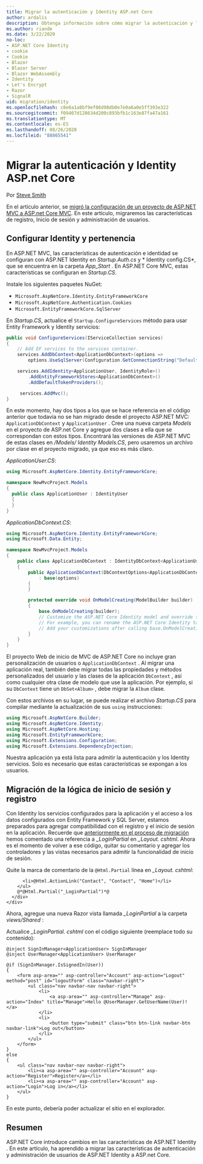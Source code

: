 ```yaml
---
title: Migrar la autenticación y Identity ASP.net Core
author: ardalis
description: Obtenga información sobre cómo migrar la autenticación y la identidad de un proyecto de MVC de ASP.NET a un proyecto de MVC de ASP.NET Core.
ms.author: riande
ms.date: 3/22/2020
no-loc:
- ASP.NET Core Identity
- cookie
- Cookie
- Blazor
- Blazor Server
- Blazor WebAssembly
- Identity
- Let's Encrypt
- Razor
- SignalR
uid: migration/identity
ms.openlocfilehash: c8e6a1a8bf9ef06d98db0e7e0a6a0e5ff393e322
ms.sourcegitcommit: f09407d128634d200c893bfb1c163e87fa47a161
ms.translationtype: MT
ms.contentlocale: es-ES
ms.lasthandoff: 08/26/2020
ms.locfileid: "88865541"
---
```

# <a name="migrate-authentication-and-no-locidentity-to-aspnet-core"></a>Migrar la autenticación y Identity ASP.net Core

Por [Steve Smith](https://ardalis.com/)

En el artículo anterior, se [migró la configuración de un proyecto de ASP.NET MVC a ASP.net Core MVC](xref:migration/configuration). En este artículo, migraremos las características de registro, Inicio de sesión y administración de usuarios.

## <a name="configure-no-locidentity-and-membership"></a>Configurar Identity y pertenencia

En ASP.NET MVC, las características de autenticación e identidad se configuran con ASP.NET Identity en *Startup.Auth.cs* y * Identity config.CS*, que se encuentra en la carpeta *App_Start* . En ASP.NET Core MVC, estas características se configuran en *Startup.CS*.

Instale los siguientes paquetes NuGet:

* `Microsoft.AspNetCore.Identity.EntityFrameworkCore`
* `Microsoft.AspNetCore.Authentication.Cookies`
* `Microsoft.EntityFrameworkCore.SqlServer`

En *Startup.CS*, actualice el `Startup.ConfigureServices` método para usar Entity Framework y Identity servicios:

```csharp
public void ConfigureServices(IServiceCollection services)
{
    // Add EF services to the services container.
    services.AddDbContext<ApplicationDbContext>(options =>
        options.UseSqlServer(Configuration.GetConnectionString("DefaultConnection")));

    services.AddIdentity<ApplicationUser, IdentityRole>()
        .AddEntityFrameworkStores<ApplicationDbContext>()
        .AddDefaultTokenProviders();

     services.AddMvc();
}
```

En este momento, hay dos tipos a los que se hace referencia en el código anterior que todavía no se han migrado desde el proyecto ASP.NET MVC: `ApplicationDbContext` y `ApplicationUser` . Cree una nueva carpeta *Models* en el proyecto de ASP.net Core y agregue dos clases a ella que se correspondan con estos tipos. Encontrará las versiones de ASP.NET MVC de estas clases en */Models/ Identity Models.CS*, pero usaremos un archivo por clase en el proyecto migrado, ya que eso es más claro.

*ApplicationUser.CS*:

```csharp
using Microsoft.AspNetCore.Identity.EntityFrameworkCore;

namespace NewMvcProject.Models
{
  public class ApplicationUser : IdentityUser
  {
  }
}
```

*ApplicationDbContext.CS*:

```csharp
using Microsoft.AspNetCore.Identity.EntityFrameworkCore;
using Microsoft.Data.Entity;

namespace NewMvcProject.Models
{
    public class ApplicationDbContext : IdentityDbContext<ApplicationUser>
    {
        public ApplicationDbContext(DbContextOptions<ApplicationDbContext> options)
            : base(options)
        {
        }

        protected override void OnModelCreating(ModelBuilder builder)
        {
            base.OnModelCreating(builder);
            // Customize the ASP.NET Core Identity model and override the defaults if needed.
            // For example, you can rename the ASP.NET Core Identity table names and more.
            // Add your customizations after calling base.OnModelCreating(builder);
        }
    }
}
```

El proyecto Web de inicio de MVC de ASP.NET Core no incluye gran personalización de usuarios o `ApplicationDbContext` . Al migrar una aplicación real, también debe migrar todas las propiedades y métodos personalizados del usuario y las clases de la aplicación `DbContext` , así como cualquier otra clase de modelo que use la aplicación. Por ejemplo, si su `DbContext` tiene un `DbSet<Album>` , debe migrar la `Album` clase.

Con estos archivos en su lugar, se puede realizar el archivo *Startup.CS* para compilar mediante la actualización de sus `using` instrucciones:

```csharp
using Microsoft.AspNetCore.Builder;
using Microsoft.AspNetCore.Identity;
using Microsoft.AspNetCore.Hosting;
using Microsoft.EntityFrameworkCore;
using Microsoft.Extensions.Configuration;
using Microsoft.Extensions.DependencyInjection;
```

Nuestra aplicación ya está lista para admitir la autenticación y los Identity servicios. Solo es necesario que estas características se expongan a los usuarios.

## <a name="migrate-registration-and-login-logic"></a>Migración de la lógica de inicio de sesión y registro

Con Identity los servicios configurados para la aplicación y el acceso a los datos configurados con Entity Framework y SQL Server, estamos preparados para agregar compatibilidad con el registro y el inicio de sesión en la aplicación. Recuerde que [anteriormente en el proceso de migración](xref:migration/mvc#migrate-the-layout-file) hemos comentado una referencia a *_LoginPartial* en *_Layout. cshtml*. Ahora es el momento de volver a ese código, quitar su comentario y agregar los controladores y las vistas necesarios para admitir la funcionalidad de inicio de sesión.

Quite la marca de comentario de la `@Html.Partial` línea en *_Layout. cshtml*:

```cshtml
      <li>@Html.ActionLink("Contact", "Contact", "Home")</li>
    </ul>
    @*@Html.Partial("_LoginPartial")*@
  </div>
</div>
```

Ahora, agregue una nueva Razor vista llamada *_LoginPartial* a la carpeta *views/Shared* :

Actualice *_LoginPartial. cshtml* con el código siguiente (reemplace todo su contenido):

```cshtml
@inject SignInManager<ApplicationUser> SignInManager
@inject UserManager<ApplicationUser> UserManager

@if (SignInManager.IsSignedIn(User))
{
    <form asp-area="" asp-controller="Account" asp-action="Logout" method="post" id="logoutForm" class="navbar-right">
        <ul class="nav navbar-nav navbar-right">
            <li>
                <a asp-area="" asp-controller="Manage" asp-action="Index" title="Manage">Hello @UserManager.GetUserName(User)!</a>
            </li>
            <li>
                <button type="submit" class="btn btn-link navbar-btn navbar-link">Log out</button>
            </li>
        </ul>
    </form>
}
else
{
    <ul class="nav navbar-nav navbar-right">
        <li><a asp-area="" asp-controller="Account" asp-action="Register">Register</a></li>
        <li><a asp-area="" asp-controller="Account" asp-action="Login">Log in</a></li>
    </ul>
}
```

En este punto, debería poder actualizar el sitio en el explorador.

## <a name="summary"></a>Resumen

ASP.NET Core introduce cambios en las características de ASP.NET Identity . En este artículo, ha aprendido a migrar las características de autenticación y administración de usuarios de ASP.NET Identity a ASP.net Core.
